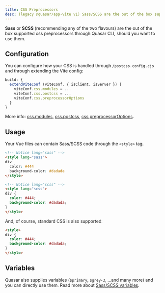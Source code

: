 ```yaml
---
title: CSS Preprocessors
desc: (legacy @quasar/app-vite v1) Sass/SCSS are the out of the box supported css preprocessors in Quasar
---
```


**Sass** or **SCSS** (recommending any of the two flavours) are the out of the box supported css preprocessors through Quasar CLI, should you want to use them.

## Configuration

You can configure how your CSS is handled through `/postcss.config.cjs` and through extending the Vite config:

```js /quasar.config file
build: {
  extendViteConf (viteConf, { isClient, isServer }) {
    viteConf.css.modules = ...
    viteConf.css.postcss = ...
    viteConf.css.preprocessorOptions
  }
}
```

More info: [css.modules](https://vitejs.dev/config/#css-modules), [css.postcss](https://vitejs.dev/config/#css-postcss), [css.preprocessorOptions](https://vitejs.dev/config/#css-preprocessoroptions).

## Usage
Your Vue files can contain Sass/SCSS code through the `<style>` tag.

```html
<!-- Notice lang="sass" -->
<style lang="sass">
div
  color: #444
  background-color: #dadada
</style>
```

```html
<!-- Notice lang="scss" -->
<style lang="scss">
div {
  color: #444;
  background-color: #dadada;
}
</style>
```

And, of course, standard CSS is also supported:

```html
<style>
div {
  color: #444;
  background-color: #dadada;
}
</style>
```

## Variables
Quasar also supplies variables (`$primary`, `$grey-3`, ...and many more) and you can directly use them. Read more about [Sass/SCSS variables](https://v2.quasar.dev/style/sass-scss-variables).
